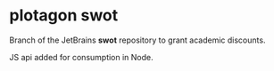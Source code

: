 # plotagon swot

Branch of the JetBrains **swot** repository to grant academic discounts.

JS api added for consumption in Node.

